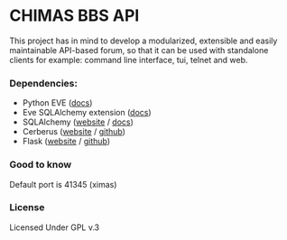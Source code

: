# CHIMAS BBS API

This project has in mind to develop a modularized, extensible and easily maintainable API-based forum, so that it can be used with standalone clients for example: command line interface, tui, telnet and web.

### Dependencies:

* Python EVE ([docs](http://python-eve.org/))
* Eve SQLAlchemy extension ([docs](https://eve-sqlalchemy.readthedocs.io/))
* SQLAlchemy ([website](http://www.sqlalchemy.org/) / [docs](http://docs.sqlalchemy.org/en/rel_1_0/))
* Cerberus ([website](http://python-cerberus.org/) / [github](https://github.com/nicolaiarocci/cerberus))
* Flask ([website](http://flask.pocoo.org/) / [github](https://github.com/pallets/flask))

### Good to know

Default port is 41345 (ximas)

### License

Licensed Under GPL v.3
